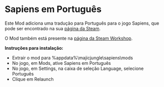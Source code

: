 # Sapiens em Português

Este Mod adiciona uma tradução para Português para o jogo Sapiens, que pode ser encontrado na sua <a href="https://store.steampowered.com/app/1060230/Sapiens/">página da Steam</a>.

O Mod também está presente na <a href="https://steamcommunity.com/sharedfiles/filedetails/?id=2849150917">página da Steam Workshop</a>.

<b>Instruções para instalação:</b>

 - Extrair o mod para %appdata%\majicjungle\sapiens\mods
 - No jogo, em Mods, ative Sapiens em Português
 - No jogo, em Settings, na caixa de seleção Language, selecione Português
 - Clique em Relaunch
